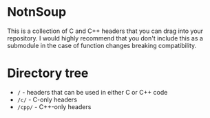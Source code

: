 # NotnSoup
This is a collection of C and C++ headers that you can drag into your repository. I would highly recommend that you don't include this as a submodule in the case of function changes breaking compatibility.

# Directory tree
- `/` - headers that can be used in either C or C++ code
- `/c/` - C-only headers
- `/cpp/` - C++-only headers